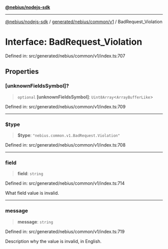[**@nebius/nodejs-sdk**](../../../../../README.md)

---

[@nebius/nodejs-sdk](../../../../../README.md) / [generated/nebius/common/v1](../README.md) / BadRequest_Violation

# Interface: BadRequest_Violation

Defined in: src/generated/nebius/common/v1/index.ts:707

## Properties

### \[unknownFieldsSymbol\]?

> `optional` **\[unknownFieldsSymbol\]**: `Uint8Array`\<`ArrayBufferLike`\>

Defined in: src/generated/nebius/common/v1/index.ts:709

---

### $type

> **$type**: `"nebius.common.v1.BadRequest.Violation"`

Defined in: src/generated/nebius/common/v1/index.ts:708

---

### field

> **field**: `string`

Defined in: src/generated/nebius/common/v1/index.ts:714

What field value is invalid.

---

### message

> **message**: `string`

Defined in: src/generated/nebius/common/v1/index.ts:719

Description why the value is invalid, in English.
